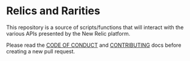 # Relics and Rarities
This repository is a source of scripts/functions that will interact with the various APIs presented by the New Relic platform. 

Please read the [CODE OF CONDUCT](https://github.com/thezackm/relicsandrarities/blob/master/docs/CODE_OF_CONDUCT.md) and [CONTRIBUTING](https://github.com/thezackm/relicsandrarities/blob/master/docs/CONTRIBUTING.md) docs before creating a new pull request.
